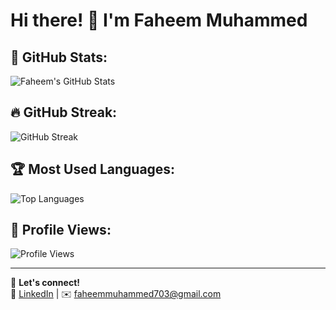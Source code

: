 # Hi there! 👋 I'm Faheem Muhammed

## 🚀 GitHub Stats:
![Faheem's GitHub Stats](https://github-readme-stats.vercel.app/api?username=fayeemismail&show_icons=true&theme=radical)

## 🔥 GitHub Streak:
![GitHub Streak](https://github-readme-streak-stats.herokuapp.com/?user=fayeemismail&theme=dark)

## 🏆 Most Used Languages:
![Top Languages](https://github-readme-stats.vercel.app/api/top-langs/?username=fayeemismail&layout=compact&theme=tokyonight)

## 👀 Profile Views:
![Profile Views](https://komarev.com/ghpvc/?username=fayeemismail&color=blue)

---
💬 **Let's connect!**  
🔗 [LinkedIn](https://www.linkedin.com/in/faheemismail) | ✉️ faheemmuhammed703@gmail.com
